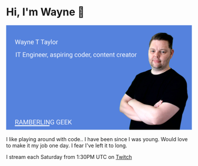 ﻿# Hi, I'm Wayne 👋

![RG Hero Image](https://raw.githubusercontent.com/RamblingGeekUK/RamblingGeekUK/master/images/RG-HERO-01.png)

 I like playing around with code.. I have been since I was young.  Would love to make it my job one day.  I fear I've left it to long.   
 
 I stream each Saturday from 1:30PM UTC on [Twitch](https://www.twitch.tv/ramblinggeek)
